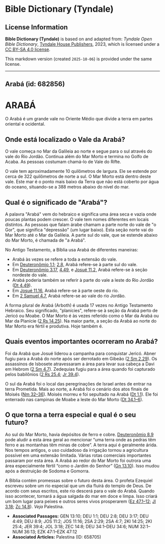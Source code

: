 # Bible Dictionary (Tyndale)

## License Information

**Bible Dictionary (Tyndale)** is based on and adapted from: _Tyndale Open Bible Dictionary_, [Tyndale House Publishers](https://tyndaleopenresources.com/), 2023, which is licensed under a [CC BY-SA 4.0 license](https://creativecommons.org/licenses/by-sa/4.0/legalcode.en).

This markdown version (created `2025-10-06`) is provided under the same license.



--------------------------------

## Arabá (id: 682856)

ARABÁ
=====

O Arabá é um grande vale no Oriente Médio que divide a terra em partes oriental e ocidental.

Onde está localizado o Vale da Arabá?
-------------------------------------

O vale começa no Mar da Galileia ao norte e segue para o sul através do vale do Rio Jordão. Continua além do Mar Morto e termina no Golfo de Acaba. As pessoas costumam chamá\-lo de Vale do Rifte.

O vale tem aproximadamente 10 quilômetros de largura. Ele se estende por cerca de 322 quilômetros de norte a sul. O Mar Morto está dentro deste vale. Este mar é o ponto mais baixo da Terra que não está coberto por água do oceano, situando\-se a 388 metros abaixo do nível do mar.

Qual é o significado de "Arabá"?
--------------------------------

A palavra "Arabá" vem do hebraico e significa uma área seca e vazia onde poucas plantas podem crescer. O vale tem nomes diferentes em locais distintos. As pessoas que falam árabe chamam a parte norte do vale de "o Gor", que significa "depressão" (um lugar baixo). Esta seção norte vai do Mar Morto até o Mar da Galileia. A parte sul do vale, que se estende abaixo do Mar Morto, é chamada de "a Arabá".

No Antigo Testamento, a Bíblia usa Arabá de diferentes maneiras:

* Arabá às vezes se refere a toda a extensão do vale.
* Em [Deuteronômio 1\.1](https://ref.ly/Deut1:1); [2\.8,](https://ref.ly/Deut2:8) Arabá refere\-se à parte sul do vale.
* Em [Deuteronômio 3\.17](https://ref.ly/Deut3:17), [4\.49](https://ref.ly/Deut4:49), e [Josué 11\.2,](https://ref.ly/Josh11:2) Arabá refere\-se à seção nordeste do vale.
* Arabá poderia também se referir à parte do vale a leste do Rio Jordão ([Dt 4\.49](https://ref.ly/Deut4:49)).
* Em [Josué 11\.16](https://ref.ly/Josh11:16), Arabá refere\-se à parte oeste do rio.
* Em [2 Samuel 4\.7](https://ref.ly/2Sam4:7), Arabá refere\-se ao vale do rio Jordão.

A forma plural de Arabá (Arboth) é usada 17 vezes no Antigo Testamento Hebraico. Seu significado, "planícies", refere\-se à seção da Arabá perto de Jericó ou Moabe. O Mar Morto é às vezes referido como o Mar da Arabá ou Mar da Planície ([2 Rs 14\.25](https://ref.ly/2Kgs14:25)). Na maior parte, a seção da Arabá ao norte do Mar Morto era fértil e produtiva. Hoje também é.

Quais eventos importantes ocorreram no Arabá?
---------------------------------------------

Foi da Arabá que Josué liderou a campanha para conquistar Jericó. Abner fugiu para a Arabá do norte após ser derrotado em Gibeão ([2 Sm 2\.29](https://ref.ly/2Sam2:29)). Os assassinos de Isbosete atravessaram a área para levar sua cabeça a Davi em Hebrom ([2 Sm 4\.7](https://ref.ly/2Sam4:7)). Zedequias fugiu para a área quando foi capturado pelos babilônios ([2 Rs 25\.4](https://ref.ly/2Kgs25:4); [Jr 39\.4](https://ref.ly/Jer39:4)).

O sul da Arabá foi o local das peregrinações de Israel antes de entrar na terra Prometida. Mais ao norte, a Arabá foi o cenário dos atos finais de Moisés ([Nm 32–36](https://ref.ly/Num32:1-Num36:13)). Moisés morreu e foi sepultado na Arabá ([Dt 1\.1](https://ref.ly/Deut1:1)). Ele foi enterrado nas campinas de Moabe a leste do Mar Morto ([Dt 34\.1–6](https://ref.ly/Deut34:1-Deut34:6)).

O que torna a terra especial e qual é o seu futuro?
---------------------------------------------------

Ao sul do Mar Morto, havia depósitos de ferro e cobre. [Deuteronômio 8\.9](https://ref.ly/Deut8:9) pode aludir a esta área geral ao mencionar “uma terra onde as pedras têm ferro e as montanhas têm minas de cobre”. A terra aqui é geralmente árida. Nos tempos antigos, o uso cuidadoso da irrigação tornou a agricultura possível em uma extensão limitada. Várias rotas comerciais importantes passaram por esta área. A Arabá ao redor do Mar Morto foi outrora uma área especialmente fértil “como o Jardim do Senhor” ([Gn 13\.10](https://ref.ly/Gen13:10)). Isso mudou após a destruição de Sodoma e Gomorra.

A Bíblia contém promessas sobre o futuro desta área. O profeta Ezequiel escreveu sobre um rio especial que um dia fluirá do templo de Deus. De acordo com seus escritos, este rio descerá para o vale do Arabá. Quando isso acontecer, tornará a água salgada do mar em doce e limpa. Isso criará um bom lugar para peixes e outros seres vivos prosperarem ([Ez 47\.1–12](https://ref.ly/Ezek47:1-Ezek47:12); [Jl 3\.18](https://ref.ly/Joel3:18); [Zc 14\.8](https://ref.ly/Zech14:8)). *Veja* Palestina.

* **Associated Passages:** GEN 13:10; DEU 1:1; DEU 2:8; DEU 3:17; DEU 4:49; DEU 8:9; JOS 11:2; JOS 11:16; 2SA 2:29; 2SA 4:7; 2KI 14:25; 2KI 25:4; JER 39:4; JOL 3:18; ZEC 14:8; DEU 34:1–DEU 34:6; NUM 32:1–NUM 36:13; EZK 47:1–EZK 47:12
* **Associated Articles:** Palestina (ID: 658705)

